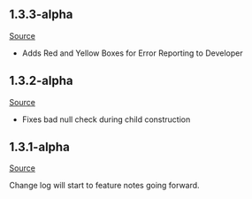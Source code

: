 ## 1.3.3-alpha

[Source](https://github.com/dmikey/syr/releases/tag/1.3.3-alpha)

* Adds Red and Yellow Boxes for Error Reporting to Developer

## 1.3.2-alpha

[Source](https://github.com/dmikey/syr/releases/tag/1.3.2-alpha)

* Fixes bad null check during child construction

## 1.3.1-alpha

[Source](https://github.com/dmikey/syr/releases/tag/1.3.1-alpha)

Change log will start to feature notes going forward.
